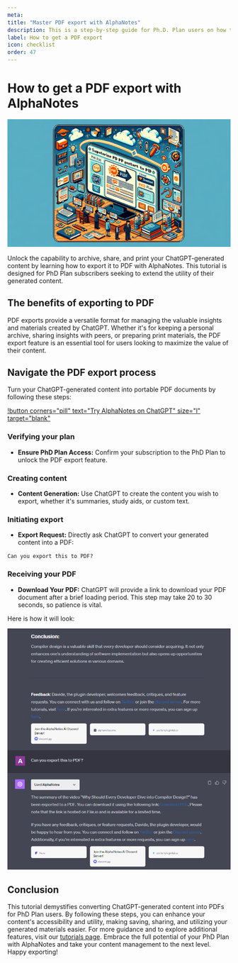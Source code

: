 ```yaml
---
meta:
title: "Master PDF export with AlphaNotes"
description: This is a step-by-step guide for Ph.D. Plan users on how to export ChatGPT-generated content into a PDF with AlphaNotes. Perfect for archiving, sharing, or printing.
label: How to get a PDF export
icon: checklist
order: 47
---
```


# How to get a PDF export with AlphaNotes

![](../../resources/pdf-export-banner.png)

Unlock the capability to archive, share, and print your ChatGPT-generated content by learning how to export it to PDF with AlphaNotes. This tutorial is designed for PhD Plan subscribers seeking to extend the utility of their generated content.

## The benefits of exporting to PDF

PDF exports provide a versatile format for managing the valuable insights and materials created by ChatGPT. Whether it's for keeping a personal archive, sharing insights with peers, or preparing print materials, the PDF export feature is an essential tool for users looking to maximize the value of their content.

## Navigate the PDF export process

Turn your ChatGPT-generated content into portable PDF documents by following these steps:

[!button corners="pill" text="Try AlphaNotes on ChatGPT" size="l" target="blank"](https://chat.openai.com/g/g-ZdfrSRAyo-alphanotes-gpt)

### Verifying your plan

- **Ensure PhD Plan Access:** Confirm your subscription to the PhD Plan to unlock the PDF export feature.

### Creating content

- **Content Generation:** Use ChatGPT to create the content you wish to export, whether it's summaries, study aids, or custom text.

### Initiating export

- **Export Request:** Directly ask ChatGPT to convert your generated content into a PDF:

```
Can you export this to PDF?
```

### Receiving your PDF

- **Download Your PDF:** ChatGPT will provide a link to download your PDF document after a brief loading period. This step may take 20 to 30 seconds, so patience is vital.

Here is how it will look:

![](../../resources/pdf-export.png)

## Conclusion

This tutorial demystifies converting ChatGPT-generated content into PDFs for PhD Plan users. By following these steps, you can enhance your content's accessibility and utility, making saving, sharing, and utilizing your generated materials easier. For more guidance and to explore additional features, visit our [tutorials page](https://www.alphanotes.one/tutorials). Embrace the full potential of your PhD Plan with AlphaNotes and take your content management to the next level. Happy exporting!
